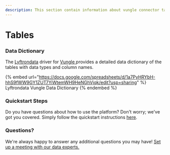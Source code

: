```yaml
---
description: This section contain information about vungle connector tables information
---
```


# Tables

### Data Dictionary

The [Lyftrondata](https://www.lyftrondata.com/) driver for [Vungle](https://www.lyftrondata.com/integration/vungle/)[ ](https://www.lyftrondata.com/integration/vungle/)provides a detailed data dictionary of the tables with data types and column names.

{% embed url="https://docs.google.com/spreadsheets/d/1a7PyHRYbH-hhS9fWW9GY1ZUT7YiWtemWH9HeNGhVjqk/edit?usp=sharing" %}
Lyftrondata Vungle Data Dictionary
{% endembed %}

### Quickstart Steps

Do you have questions about how to use the platform? Don't worry; we've got you covered. Simply follow the quickstart instructions [here](../../../../quickstart-steps.md).

### Questions? <a href="#questions" id="questions"></a>

We're always happy to answer any additional questions you may have! [Set up a meeting with our data experts.](https://www.lyftrondata.com/book-a-meeting/)

